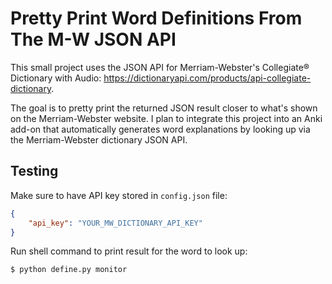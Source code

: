 # Pretty Print Word Definitions From The M-W JSON API

This small project uses the JSON API for Merriam-Webster's Collegiate® Dictionary with Audio: https://dictionaryapi.com/products/api-collegiate-dictionary.

The goal is to pretty print the returned JSON result closer to what's shown on the Merriam-Webster website. I plan to integrate this project into an Anki add-on that automatically generates word explanations by looking up via the Merriam-Webster dictionary JSON API.

## Testing

Make sure to have API key stored in `config.json` file:

```json
{
    "api_key": "YOUR_MW_DICTIONARY_API_KEY"
}
```

Run shell command to print result for the word to look up:

```bash
$ python define.py monitor
```
